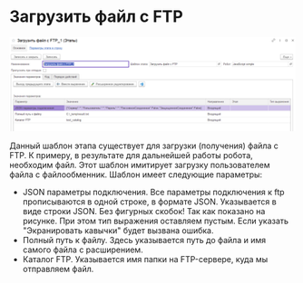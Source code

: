 # Загрузить файл с FTP

![](<../../../../.gitbook/assets/Загрузить файл с FTP.png>)



Данный шаблон этапа существует для загрузки (получения) файла с FTP. К примеру, в результате для дальнейшей работы робота, необходим файл. Этот шаблон имитирует загрузку пользователем файла с файлообменник. Шаблон имеет следующие параметры:

* JSON параметры подключения. Все параметры подключения к ftp прописываются в одной строке, в формате JSON.  Указывается в виде строки JSON. Без фигурных скобок! Так как показано на рисунке. При этом тип выражения оставляем пустым. Если указать "Экранировать кавычки" будет вызвана ошибка.
* Полный путь к файлу. Здесь указывается путь до файла и имя самого файла с расширением.
* Каталог FTP. Указывается имя папки на FTP-сервере, куда мы отправляем файл.

